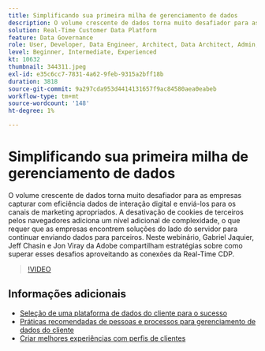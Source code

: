 ```yaml
---
title: Simplificando sua primeira milha de gerenciamento de dados
description: O volume crescente de dados torna muito desafiador para as empresas capturar com eficiência dados de interação digital e enviá-los para o marketing apropriado ... (as descrições devem ter entre 60 e 160 caracteres)
solution: Real-Time Customer Data Platform
feature: Data Governance
role: User, Developer, Data Engineer, Architect, Data Architect, Admin, Leader
level: Beginner, Intermediate, Experienced
kt: 10632
thumbnail: 344311.jpeg
exl-id: e35c6cc7-7831-4a62-9feb-9315a2bff18b
duration: 3818
source-git-commit: 9a297cda953d4414131657f9ac84580aea0eabeb
workflow-type: tm+mt
source-wordcount: '148'
ht-degree: 1%

---
```


# Simplificando sua primeira milha de gerenciamento de dados

O volume crescente de dados torna muito desafiador para as empresas capturar com eficiência dados de interação digital e enviá-los para os canais de marketing apropriados. A desativação de cookies de terceiros pelos navegadores adiciona um nível adicional de complexidade, o que requer que as empresas encontrem soluções do lado do servidor para continuar enviando dados para parceiros. Neste webinário, Gabriel Jaquier, Jeff Chasin e Jon Viray da Adobe compartilham estratégias sobre como superar esses desafios aproveitando as conexões da Real-Time CDP.

>[!VIDEO](https://video.tv.adobe.com/v/344311/?quality=12&learn=on)

## Informações adicionais 

* [Seleção de uma plataforma de dados do cliente para o sucesso](cdp-success.md)
* [Práticas recomendadas de pessoas e processos para gerenciamento de dados do cliente](people-and-process.md)
* [Criar melhores experiências com perfis de clientes](building-better-experiences-with-customer-profiles.md)
